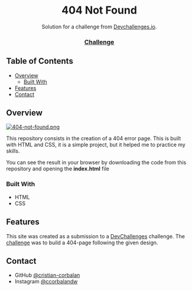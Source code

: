 <div style="text-align: center;">
<h1>404 Not Found</h1>

<div>
   Solution for a challenge from  <a href="https://devchallenges.io" target="_blank">Devchallenges.io</a>.
</div>

  <h3>
    <a href="https://devchallenges.io/challenges/wBunSb7FPrIepJZAg0sY">
      Challenge
    </a>
  </h3>
</div>

<!-- TABLE OF CONTENTS -->

## Table of Contents

- [Overview](#overview)
  - [Built With](#built-with)
- [Features](#features)
- [Contact](#contact)

<!-- OVERVIEW -->

## Overview

[![404-not-found.png](https://i.postimg.cc/T2Byt7HW/404-not-found.png)](https://postimg.cc/6TL530K9)

This repository consists in the creation of a 404 error page. This is built with HTML and CSS, it is a simple project, but it helped me to practice my skills.

You can see the result in your browser by downloading the code from this repository and opening the **index.html** file

### Built With

- HTML
- CSS

## Features

This site was created as a submission to a [DevChallenges](https://devchallenges.io/challenges) challenge. The [challenge](https://devchallenges.io/challenges/wBunSb7FPrIepJZAg0sY) was to build a 404-page following the given design.

## Contact

[//]: # (- Website [your-website.com]&#40;https://{your-web-site-link}&#41;)
- GitHub [@cristian-corbalan](https://github.com/cristian-corbalan)
- Instagram [@ccorbalandw](https://www.instagram.com/ccorbalandw/)
